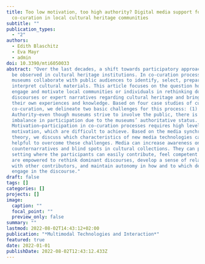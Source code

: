 ```yaml
---
title: Too low motivation, too high authority? Digital media support for
  co-curation in local cultural heritage communities
subtitle: ""
publication_types:
  - "2"
authors:
  - Edith Blaschitz
  - Eva Mayr
  - admin
doi: 10.3390/mti6050033
abstract: "Over the last decades, a shift towards participatory approaches could
  be observed in cultural heritage institutions. In co-curation processes,
  museums collaborate with public audiences to identify, select, prepare, and
  interpret cultural materials. This article focuses on the question how to
  engage and motivate local communities or individuals in rethinking dominant
  discourses or expert narratives regarding cultural heritage and bringing in
  their own experiences and knowledge. Based on four case studies of cultural
  co-curation, we delineate two basic challenges for this process: (1)
  Authority—even though museums strive to involve the public, there is still an
  imbalance in participation due to the museums’ authoritative status. (2)
  Motivation—participation in co-curation processes requires high levels of
  motivation, which are difficult to achieve. Based on the media synchronicity
  theory, we discuss which characteristics of new media technologies can be
  helpful to overcome these challenges. Media can increase awareness on
  counternarratives and blind spots in cultural collections. They can provide a
  setting where the participants can easily contribute, feel competent to do so,
  are empowered to rethink dominant discourses, develop a sense of relatedness
  with other contributors, and maintain autonomy in how and to which degree they
  engage in the discourse."
draft: false
tags: []
categories: []
projects: []
image:
  caption: ""
  focal_point: ""
  preview_only: false
summary: ""
lastmod: 2022-08-02T14:43:12+02:00
publication: "*Multimodal Technologies and Interaction*"
featured: true
date: 2022-01-01
publishDate: 2022-08-02T12:43:12.433Z
---
```

